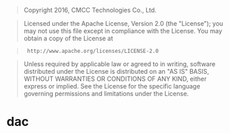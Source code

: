 >
> Copyright 2016, CMCC Technologies Co., Ltd.
 
> Licensed under the Apache License, Version 2.0 (the "License");
> you may not use this file except in compliance with the License.
> You may obtain a copy of the License at
 
>      http://www.apache.org/licenses/LICENSE-2.0

> Unless required by applicable law or agreed to in writing, software
> distributed under the License is distributed on an "AS IS" BASIS,
> WITHOUT WARRANTIES OR CONDITIONS OF ANY KIND, either express or implied.
> See the License for the specific language governing permissions and
> limitations under the License.
>
dac
===============
